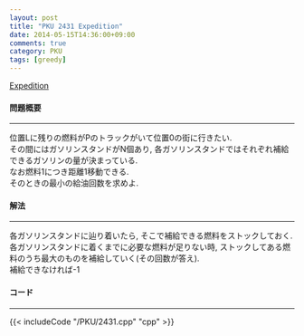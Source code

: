 ```yaml
---
layout: post
title: "PKU 2431 Expedition"
date: 2014-05-15T14:36:00+09:00
comments: true
category: PKU
tags: [greedy]
---
```


[Expedition](http://poj.org/problem?id=2431)

#### 問題概要

****

位置Lに残りの燃料がPのトラックがいて位置0の街に行きたい.<br>
その間にはガソリンスタンドがN個あり, 各ガソリンスタンドではそれぞれ補給できるガソリンの量が決まっている.<br>
なお燃料1につき距離1移動できる.<br>
そのときの最小の給油回数を求めよ.

#### 解法

****

各ガソリンスタンドに辿り着いたら, そこで補給できる燃料をストックしておく.<br>
各ガソリンスタンドに着くまでに必要な燃料が足りない時, ストックしてある燃料のうち最大のものを補給していく(その回数が答え).<br>
補給できなければ-1<br>

#### コード

****

{{< includeCode "/PKU/2431.cpp" "cpp" >}}

